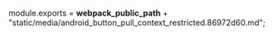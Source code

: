 module.exports = __webpack_public_path__ + "static/media/android_button_pull_context_restricted.86972d60.md";